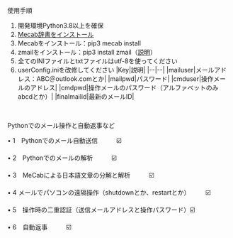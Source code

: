 使用手順

1. 開発環境Python3.8以上を確保
2. [Mecab辞書をインストール](https://github.com/ikegami-yukino/mecab/releases)
3. Mecabをインストール：pip3 mecab install
4. zmailをインストール：pip3 install zmail（[説明](https://github.com/zhangyunhao116/zmail)）
5. 全てのINIファイルとtxtファイルはutf-8を使ってください
6. userConfig.iniを改修してください
   |Key|説明|
   |--|--|
   |mailuser|メールアドレス：ABC＠outlook.comとか|
   |mailpwd|パスワード|
   |cmduser|操作メールのアドレス|
   |cmdpwd|操作メールのパスワード（アルファベットのみabcdとか）|
   |finalmailid|最新のメールID|

<br/>

Pythonでのメール操作と自動返事など

• 1　Pythonでのメール自動送信　　　☑️

 • 2　Pythonでのメールの解析　　　☑️ 
 
• 3　MeCabによる日本語文章の分解と解析　　　☑️

 • 4   メールでパソコンの遠隔操作（shutdownとか、restartとか）　　　☑️
 
 • 5　操作時の二重認証（送信メールアドレスと操作パスワード）☑️
 
 • 6　自動返事　　　☑️
